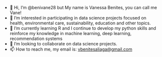 - 👋 Hi, I’m @benivane28 but My name is Vanessa Benites, you can call me Vane!
- 👀 I’m interested in participating in data science projects focused on health, environmental care, sustainability, education and other topics.
- 🌱 I’m currently learning R and I continue to develop my python skills and reinforce my knowledge in machine learning, deep learning, recommendation systems
- 💞️ I’m looking to collaborate on data science projects.
- 📫 How to reach me, my email is: vbenitesaliaga@gmail.com

<!---
benivane28/benivane28 is a ✨ special ✨ repository because its `README.md` (this file) appears on your GitHub profile.
You can click the Preview link to take a look at your changes.
--->
